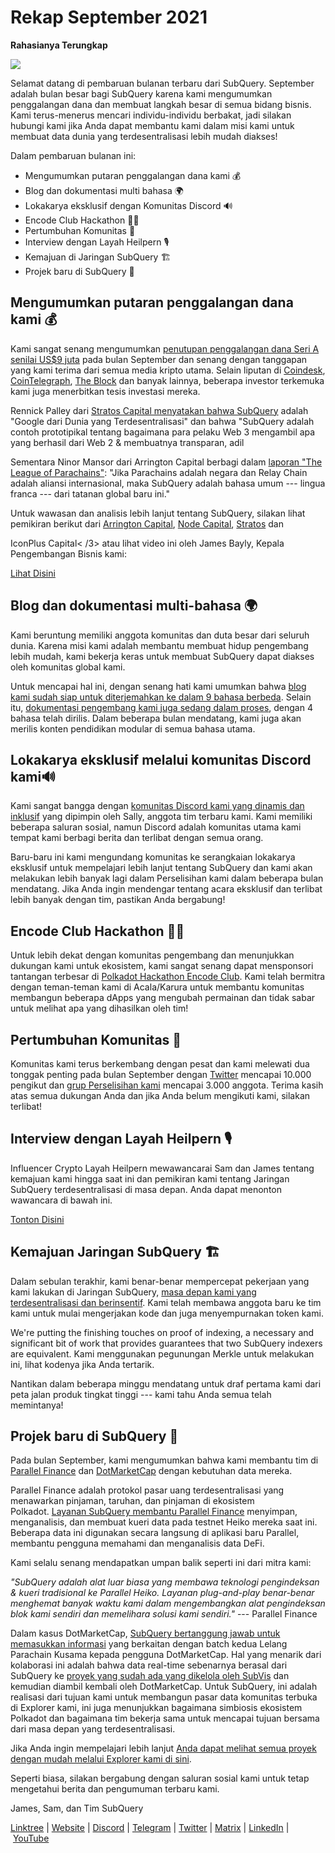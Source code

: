 # Rekap September 2021

**Rahasianya Terungkap**

![](https://miro.medium.com/max/700/1*nU7PnYFMR6MMBfccYE_Ujg.png)

Selamat datang di pembaruan bulanan terbaru dari SubQuery. September adalah bulan besar bagi SubQuery karena kami mengumumkan penggalangan dana dan membuat langkah besar di semua bidang bisnis. Kami terus-menerus mencari individu-individu berbakat, jadi silakan hubungi kami jika Anda dapat membantu kami dalam misi kami untuk membuat data dunia yang terdesentralisasi lebih mudah diakses!

Dalam pembaruan bulanan ini:

- Mengumumkan putaran penggalangan dana kami 💰
- Blog dan dokumentasi multi bahasa 🌍
- Lokakarya eksklusif dengan Komunitas Discord 🔊
- Encode Club Hackathon 👩‍🎓
- Pertumbuhan Komunitas 🚀
- Interview dengan Layah Heilpern 🎙
- Kemajuan di Jaringan SubQuery 🏗
- Projek baru di SubQuery 🤝

## Mengumumkan putaran penggalangan dana kami 💰

Kami sangat senang mengumumkan [penutupan penggalangan dana Seri A senilai US$9 juta](https://subquery.medium.com/series-a-1abed6c1c2af) pada bulan September dan senang dengan tanggapan yang kami terima dari semua media kripto utama. Selain liputan di [Coindesk](https://www.coindesk.com/business/2021/09/08/subquery-gets-9m-in-series-a-to-improve-access-to-blockchain-data-on-polkadot/), [CoinTelegraph](https://cointelegraph.com/news/subquery-raises-9m-for-polkadot-data-protocol), [The Block](https://www.theblockcrypto.com/post/116915/subquery-indexing-protocol-polkadot-funding-saft) dan banyak lainnya, beberapa investor terkemuka kami juga menerbitkan tesis investasi mereka.

Rennick Palley dari [Stratos Capital menyatakan bahwa SubQuery](https://medium.com/stratos-technologies/the-google-of-the-decentralized-world-our-investment-in-subquery-e6e7d949b00a) adalah "Google dari Dunia yang Terdesentralisasi" dan bahwa "SubQuery adalah contoh prototipikal tentang bagaimana para pelaku Web 3 mengambil apa yang berhasil dari Web 2 & membuatnya transparan, adil

Sementara Ninor Mansor dari Arrington Capital berbagi dalam [laporan "The League of Parachains"](https://arringtonxrpcapital.com/2021/09/17/the-league-of-parachains-polkadot/): "Jika Parachains adalah negara dan Relay Chain adalah aliansi internasional, maka SubQuery adalah bahasa umum --- lingua franca --- dari tatanan global baru ini."

Untuk wawasan dan analisis lebih lanjut tentang SubQuery, silakan lihat pemikiran berikut dari [Arrington Capital](https://arringtonxrpcapital.com/2021/09/08/building-the-multi-chain-world-announcing-our-investment-into-subquery/), [Node Capital](https://www.node.capital/blog-posts/a-subquery-to-supercharge-your-insights), [Stratos](https://medium.com/stratos-technologies/the-google-of-the-decentralized-world-our-investment-in-subquery-e6e7d949b00a) dan

IconPlus Capital< /3> atau lihat video ini oleh James Bayly, Kepala Pengembangan Bisnis kami:</p> 

[Lihat Disini](https://youtu.be/NRn3E-ERIds)



## Blog dan dokumentasi multi-bahasa 🌍

Kami beruntung memiliki anggota komunitas dan duta besar dari seluruh dunia. Karena misi kami adalah membantu membuat hidup pengembang lebih mudah, kami bekerja keras untuk membuat SubQuery dapat diakses oleh komunitas global kami.

Untuk mencapai hal ini, dengan senang hati kami umumkan bahwa [blog kami sudah siap untuk diterjemahkan ke dalam 9 bahasa berbeda](https://blog.subquery.network/). Selain itu, [dokumentasi pengembang kami juga sedang dalam proses](https://doc.subquery.network/), dengan 4 bahasa telah dirilis. Dalam beberapa bulan mendatang, kami juga akan merilis konten pendidikan modular di semua bahasa utama.



## Lokakarya eksklusif melalui komunitas Discord kami🔊

Kami sangat bangga dengan [komunitas Discord kami yang dinamis dan inklusif](https://discord.com/invite/subquery) yang dipimpin oleh Sally, anggota tim terbaru kami. Kami memiliki beberapa saluran sosial, namun Discord adalah komunitas utama kami tempat kami berbagi berita dan terlibat dengan semua orang.

Baru-baru ini kami mengundang komunitas ke serangkaian lokakarya eksklusif untuk mempelajari lebih lanjut tentang SubQuery dan kami akan melakukan lebih banyak lagi dalam Perselisihan kami dalam beberapa bulan mendatang. Jika Anda ingin mendengar tentang acara eksklusif dan terlibat lebih banyak dengan tim, pastikan Anda bergabung!



## Encode Club Hackathon 👩‍🎓

Untuk lebih dekat dengan komunitas pengembang dan menunjukkan dukungan kami untuk ekosistem, kami sangat senang dapat mensponsori tantangan terbesar di [Polkadot Hackathon Encode Club](https://medium.com/encode-club/polkadot-hack-challenges-7cfeba1a4c0e). Kami telah bermitra dengan teman-teman kami di Acala/Karura untuk membantu komunitas membangun beberapa dApps yang mengubah permainan dan tidak sabar untuk melihat apa yang dihasilkan oleh tim!



## Pertumbuhan Komunitas 🚀

Komunitas kami terus berkembang dengan pesat dan kami melewati dua tonggak penting pada bulan September dengan [Twitter](https://twitter.com/SubQueryNetwork) mencapai 10.000 pengikut dan [grup Perselisihan kami](https://discord.com/invite/subquery) mencapai 3.000 anggota. Terima kasih atas semua dukungan Anda dan jika Anda belum mengikuti kami, silakan terlibat!



## Interview dengan Layah Heilpern 🎙

Influencer Crypto Layah Heilpern mewawancarai Sam dan James tentang kemajuan kami hingga saat ini dan pemikiran kami tentang Jaringan SubQuery terdesentralisasi di masa depan. Anda dapat menonton wawancara di bawah ini.

[Tonton Disini](https://youtu.be/WApnpFjEofg)



## Kemajuan Jaringan SubQuery 🏗

Dalam sebulan terakhir, kami benar-benar mempercepat pekerjaan yang kami lakukan di Jaringan SubQuery, [masa depan kami yang terdesentralisasi dan berinsentif](https://subquery.medium.com/the-subquery-network-a-summary-46cde0acb010). Kami telah membawa anggota baru ke tim kami untuk mulai mengerjakan kode dan juga menyempurnakan token kami.

We're putting the finishing touches on proof of indexing, a necessary and significant bit of work that provides guarantees that two SubQuery indexers are equivalent. Kami menggunakan pegunungan Merkle untuk melakukan ini, lihat kodenya jika Anda tertarik.

Nantikan dalam beberapa minggu mendatang untuk draf pertama kami dari peta jalan produk tingkat tinggi --- kami tahu Anda semua telah memintanya!



## Projek baru di SubQuery 🤝

Pada bulan September, kami mengumumkan bahwa kami membantu tim di [Parallel Finance](https://parallel.fi/) dan [DotMarketCap](http://www.dotmarketcap.com/) dengan kebutuhan data mereka.

Parallel Finance adalah protokol pasar uang terdesentralisasi yang menawarkan pinjaman, taruhan, dan pinjaman di ekosistem Polkadot. [Layanan SubQuery membantu Parallel Finance](https://subquery.medium.com/parallel-finance-is-creating-the-next-defi-platform-using-subquery-6fc1e366985a) menyimpan, menganalisis, dan membuat kueri data pada testnet Heiko mereka saat ini. Beberapa data ini digunakan secara langsung di aplikasi baru Parallel, membantu pengguna memahami dan menganalisis data DeFi.

Kami selalu senang mendapatkan umpan balik seperti ini dari mitra kami:

_"SubQuery adalah alat luar biasa yang membawa teknologi pengindeksan & kueri tradisional ke Parallel Heiko. Layanan plug-and-play benar-benar menghemat banyak waktu kami dalam mengembangkan alat pengindeksan blok kami sendiri dan memelihara solusi kami sendiri."_ --- Parallel Finance

Dalam kasus DotMarketCap, [SubQuery bertanggung jawab untuk memasukkan informasi](https://subquery.medium.com/dotmarketcap-2-0-launches-with-support-from-subquery-and-subvis-ef85b5e0ee31) yang berkaitan dengan batch kedua Lelang Parachain Kusama kepada pengguna DotMarketCap. Hal yang menarik dari kolaborasi ini adalah bahwa data real-time sebenarnya berasal dari SubQuery ke [proyek yang sudah ada yang dikelola oleh SubVis](https://explorer.subquery.network/subquery/subvis-io/kusama-auction) dan kemudian diambil kembali oleh DotMarketCap. Untuk SubQuery, ini adalah realisasi dari tujuan kami untuk membangun pasar data komunitas terbuka di Explorer kami, ini juga menunjukkan bagaimana simbiosis ekosistem Polkadot dan bagaimana tim bekerja sama untuk mencapai tujuan bersama dari masa depan yang terdesentralisasi.

Jika Anda ingin mempelajari lebih lanjut [Anda dapat melihat semua proyek dengan mudah melalui Explorer kami di sini](https://explorer.subquery.network/).

Seperti biasa, silakan bergabung dengan saluran sosial kami untuk tetap mengetahui berita dan pengumuman terbaru kami.

James, Sam, dan Tim SubQuery

[Linktree](https://linktr.ee/subquerynetwork) | [Website](https://subquery.network/) | [Discord](https://discord.com/invite/78zg8aBSMG) | [Telegram](https://t.me/subquerynetwork) | [Twitter](https://twitter.com/subquerynetwork) | [Matrix](https://matrix.to/#/#subquery:matrix.org) | [LinkedIn](https://www.linkedin.com/company/subquery) | [YouTube](https://www.youtube.com/channel/UCi1a6NUUjegcLHDFLr7CqLw)
